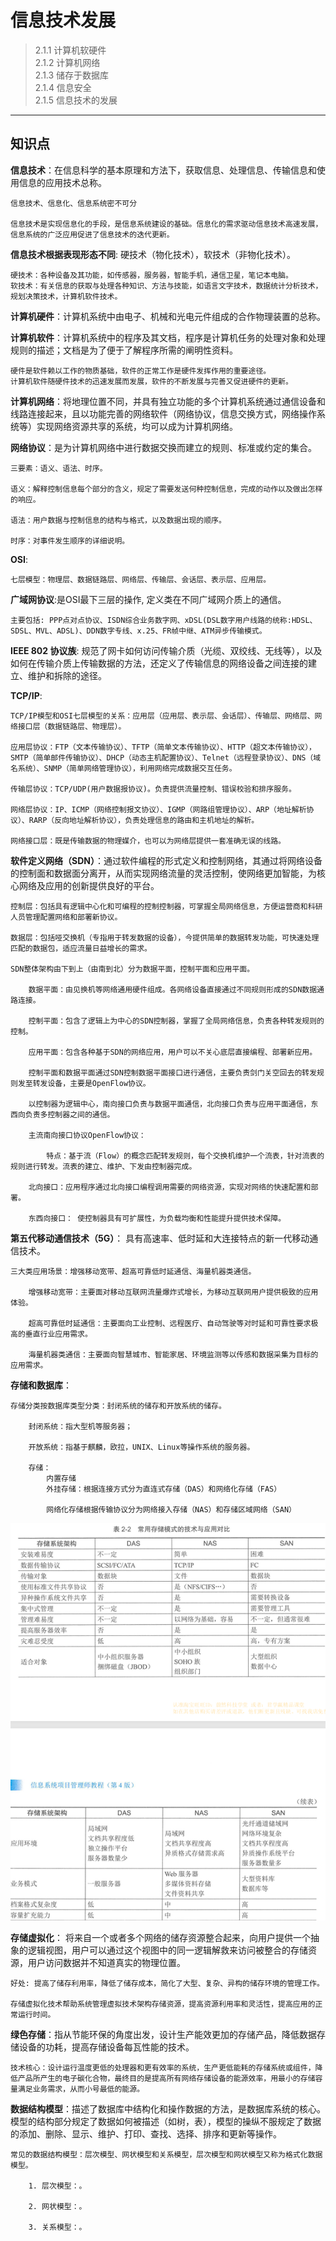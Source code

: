 # 信息技术发展  

> 2.1.1 计算机软硬件  
> 2.1.2 计算机网络  
> 2.1.3 储存于数据库  
> 2.1.4 信息安全  
> 2.1.5 信息技术的发展  
***

## 知识点  

**信息技术**：在信息科学的基本原理和方法下，获取信息、处理信息、传输信息和使用信息的应用技术总称。  

    信息技术、信息化、信息系统密不可分  

    信息技术是实现信息化的手段，是信息系统建设的基础。信息化的需求驱动信息技术高速发展，信息系统的广泛应用促进了信息技术的迭代更新。  

**信息技术根据表现形态不同**: 硬技术（物化技术），软技术（非物化技术）。  

    硬技术：各种设备及其功能，如传感器，服务器，智能手机，通信卫星，笔记本电脑。
    软技术：有关信息的获取与处理各种知识、方法与技能，如语言文字技术，数据统计分析技术，规划决策技术，计算机软件技术。

**计算机硬件**：计算机系统中由电子、机械和光电元件组成的合作物理装置的总称。  

**计算机软件**：计算机系统中的程序及其文档，程序是计算机任务的处理对象和处理规则的描述；文档是为了便于了解程序所需的阐明性资料。  

    硬件是软件赖以工作的物质基础，软件的正常工作是硬件发挥作用的重要途径。  
    计算机软件随硬件技术的迅速发展而发展，软件的不断发展与完善又促进硬件的更新。  

**计算机网络**：将地理位置不同，并具有独立功能的多个计算机系统通过通信设备和线路连接起来，且以功能完善的网络软件（网络协议，信息交换方式，网络操作系统等）实现网络资源共享的系统，均可以成为计算机网络。  

**网络协议**：是为计算机网络中进行数据交换而建立的规则、标准或约定的集合。  

    三要素：语义、语法、时序。  

    语义：解释控制信息每个部分的含义，规定了需要发送何种控制信息，完成的动作以及做出怎样的响应。  

    语法：用户数据与控制信息的结构与格式，以及数据出现的顺序。  

    时序：对事件发生顺序的详细说明。  

**OSI**:  

    七层模型：物理层、数据链路层、网络层、传输层、会话层、表示层、应用层。  

**广域网协议**:是OSI最下三层的操作, 定义类在不同广域网介质上的通信。  

    主要包括: PPP点对点协议、ISDN综合业务数字网、xDSL(DSL数字用户线路的统称:HDSL、SDSL、MVL、ADSL)、DDN数字专线、x.25、FR帧中继、ATM异步传输模式。  
    
**IEEE 802 协议族**: 规范了网卡如何访问传输介质（光缆、双绞线、无线等），以及如何在传输介质上传输数据的方法，还定义了传输信息的网络设备之间连接的建立、维护和拆除的途径。  

**TCP/IP**:  

    TCP/IP模型和OSI七层模型的关系：应用层（应用层、表示层、会话层）、传输层、网络层、网络接口层（数据链路层、物理层）。   

    应用层协议：FTP（文本传输协议）、TFTP（简单文本传输协议）、HTTP（超文本传输协议），SMTP（简单邮件传输协议）、DHCP（动态主机配置协议）、Telnet（远程登录协议）、DNS（域名系统）、SNMP（简单网络管理协议），利用网络完成数据交互任务。  

    传输层协议：TCP/UDP(用户数据报协议)。负责提供流量控制、错误校验和排序服务。  

    网络层协议：IP、ICMP（网络控制报文协议）、IGMP（网路组管理协议）、ARP（地址解析协议）、RARP（反向地址解析协议），负责处理信息的路由和主机地址的解析。  

    网络接口层：既是传输数据的物理媒介，也可以为网络层提供一套准确无误的线路。  

**软件定义网络（SDN）**：通过软件编程的形式定义和控制网络，其通过将网络设备的控制面和数据面分离开，从而实现网络流量的灵活控制，使网络更加智能，为核心网络及应用的创新提供良好的平台。  

    控制层：包括具有逻辑中心化和可编程的控制控制器，可掌握全局网络信息，方便运营商和科研人员管理配置网络和部署新协议。  

    数据层：包括哑交换机（专指用于转发数据的设备），今提供简单的数据转发功能，可快速处理匹配的数据包，适应流量日益增长的需求。  

    SDN整体架构由下到上（由南到北）分为数据平面，控制平面和应用平面。  

        数据平面：由见换机等网络通用硬件组成。各网络设备直接通过不同规则形成的SDN数据通路连接。  

        控制平面：包含了逻辑上为中心的SDN控制器，掌握了全局网络信息，负责各种转发规则的控制。  

        应用平面：包含各种基于SDN的网络应用，用户可以不关心底层直接编程、部署新应用。  

        控制平面和数据平面通过SDN控制数据平面接口进行通信，主要负责剑门关空回去的转发规则发至转发设备，主要是OpenFlow协议。  
        
        以控制器为逻辑中心，南向接口负责与数据平面通信，北向接口负责与应用平面通信，东西向负责多控制器之间的通信。

        主流南向接口协议OpenFlow协议：  

            特点：基于流（Flow）的概念匹配转发规则，每个交换机维护一个流表，针对流表的规则进行转发。流表的建立、维护、下发由控制器完成。  

        北向接口：应用程序通过北向接口编程调用需要的网络资源，实现对网络的快速配置和部署。  

        东西向接口： 使控制器具有可扩展性，为负载均衡和性能提升提供技术保障。  

**第五代移动通信技术（5G）**： 具有高速率、低时延和大连接特点的新一代移动通信技术。  

    三大类应用场景：增强移动宽带、超高可靠低时延通信、海量机器类通信。  

        增强移动宽带：主要面对移动互联网流量爆炸式增长，为移动互联网用户提供极致的应用体验。  

        超高可靠低时延通信：主要面向工业控制、远程医疗、自动驾驶等对时延和可靠性要求极高的垂直行业应用需求。  

        海量机器类通信：主要面向智慧城市、智能家居、环境监测等以传感和数据采集为目标的应用需求。  

**存储和数据库**：

    存储分类按数据库类型分类：封闭系统的储存和开放系统的储存。  

        封闭系统：指大型机等服务器；  
        
        开放系统：指基于麒麟，欧拉，UNIX、Linux等操作系统的服务器。  

        存储：
            内置存储
            外挂存储：根据连接方式分为直连式存储（DAS）和网络化存储（FAS）  

            网络化存储根据传输协议分为网络接入存储（NAS）和存储区域网络（SAN）
![DAS、NAS、SAN对比](/2.信息技术发展/image.png)

**存储虚拟化**： 将来自一个或者多个网络的储存资源整合起来，向用户提供一个抽象的逻辑视图，用户可以通过这个视图中的同一逻辑解救来访问被整合的存储资源，用户访问数据并不知道真实的物理位置。  

    好处: 提高了储存利用率，降低了储存成本，简化了大型、复杂、异构的储存环境的管理工作。  

    存储虚拟化技术帮助系统管理虚拟技术架构存储资源，提高资源利用率和灵活性，提高应用的正常运行时间。  

**绿色存储**：指从节能环保的角度出发，设计生产能效更加的存储产品，降低数据存储设备的功耗，提高存储设备每瓦性能的技术。  

    技术核心：设计运行温度更低的处理器和更有效率的系统，生产更低能耗的存储系统或组件，降低产品所产生的电子碳化合物，最终目的是提高所有网络存储设备的能源效率，用最小的存储容量满足业务需求，从而小号最低的能源。  

**数据结构模型**：描述了数据库中结构化和操作数据的方法，是数据库系统的核心。模型的结构部分规定了数据如何被描述（如树，表），模型的操纵不服规定了数据的添加、删除、显示、维护、打印、查找、选择、排序和更新等操作。  

    常见的数据结构模型：层次模型、网状模型和关系模型，层次模型和网状模型又称为格式化数据模型。  

        1. 层次模型：。

        2. 网状模型：。

        3. 关系模型：。


